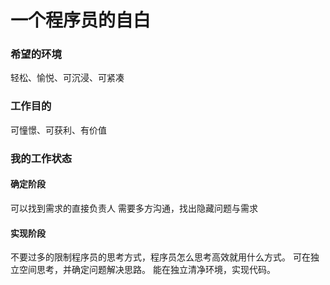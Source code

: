# 一个程序员的自白

### 希望的环境
轻松、愉悦、可沉浸、可紧凑


### 工作目的
可憧憬、可获利、有价值


### 我的工作状态

#### 确定阶段
可以找到需求的直接负责人
需要多方沟通，找出隐藏问题与需求

#### 实现阶段
不要过多的限制程序员的思考方式，程序员怎么思考高效就用什么方式。
可在独立空间思考，并确定问题解决思路。
能在独立清净环境，实现代码。

